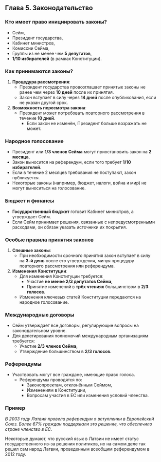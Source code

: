 ## **Глава 5. Законодательство**

### **Кто имеет право инициировать законы?**

- Сейм,
- Президент государства,
- Кабинет министров,
- Комиссии Сейма,
- Группы из не менее чем **5 депутатов**,
- **1/10 избирателей** (в рамках Конституции).

### **Как принимаются законы?**

1. **Процедура рассмотрения**:
    - Президент государства провозглашает принятые законы не ранее чем через **10 дней** после их принятия.
    - Закон вступает в силу через **14 дней** после опубликования, если не указан другой срок.
2. **Возможность пересмотра закона**:
    - Президент может потребовать повторного рассмотрения в течение **10 дней**.
	    - Если закон не изменён, Президент больше возражать не может.

### **Народное голосование**

- Президент или **1/3 членов Сейма** могут приостановить закон на **2 месяца**.
- Закон выносится на референдум, если того требует **1/10 избирателей**.
- Если в течение 2 месяцев требования не поступают, закон публикуется.
- Некоторые законы (например, бюджет, налоги, война и мир) не могут выноситься на голосование.

### **Бюджет и финансы**

- **Государственный бюджет** готовит Кабинет министров, а утверждает Сейм.
- Если Сейм принимает решения, связанные с непредусмотренными расходами, он обязан указать источники их покрытия.

### **Особые правила принятия законов**

1. **Спешные законы**:
    - При необходимости срочного принятия закон вступает в силу на **3-й день** после его утверждения, минуя процедуру повторного рассмотрения или референдума.
2. **Изменения Конституции**:
    - Для изменения Конституции требуется:
        - Участие **не менее 2/3 депутатов Сейма**,
        - Принятие изменений в **трёх чтениях** большинством в **2/3 голосов**.
    - Изменения ключевых статей Конституции передаются на народное голосование.

### **Международные договоры**

- Сейм утверждает все договоры, регулирующие вопросы на законодательном уровне.
- Для делегирования полномочий международным организациям требуется:
    - Участие **2/3 членов Сейма**,
    - Утверждение большинством в **2/3 голосов**.

### **Референдумы**

- Участвовать могут все граждане, имеющие право голоса.
	- Референдумы проводятся по:
	    - Законопроектам, отклонённым Сеймом,
	    - Изменениям в Конституции,
	    - Вопросам участия в ЕС или изменения условий членства.

### **Пример**

_В 2003 году Латвия провела референдум о вступлении в Европейский Союз. Более 67% граждан поддержали это решение, что обеспечило стране членство в ЕС._

Некоторые думают, что русский язык в Латвии не имеет статус государственного из-за решения политиков, но на самом деле так решил сам народ Латвии, проведенным всеобщим референдумом в 2012 году.
